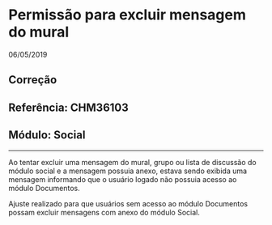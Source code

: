 # Permissão para excluir mensagem do mural
06/05/2019
## Correção
## Referência: CHM36103
## Módulo: Social
***

Ao tentar excluir uma mensagem do mural, grupo ou lista de discussão do módulo social e a mensagem possuia anexo, estava sendo exibida uma mensagem informando que o usuário logado não possuia acesso ao módulo Documentos.

Ajuste realizado para que usuários sem acesso ao módulo Documentos possam excluir mensagens com anexo do módulo Social.